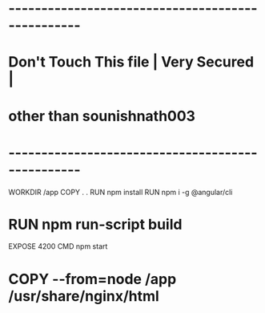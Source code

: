 # -------------------------------------------------
# Don't Touch This file | Very Secured | 
# other than sounishnath003
# -------------------------------------------------
WORKDIR /app
COPY . .
RUN npm install
RUN npm i -g @angular/cli
# RUN npm run-script build
EXPOSE 4200
CMD npm start


# COPY --from=node /app /usr/share/nginx/html
